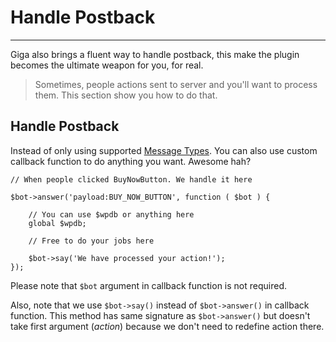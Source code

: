 # Handle Postback
---
Giga also brings a fluent way to handle postback, this make the plugin becomes the ultimate weapon for you, for real.

> Sometimes, people actions sent to server and you'll want to process them. This section show you how to do that.

## Handle Postback
Instead of only using supported [Message Types](message-types). You can also use custom callback function to do anything you want. Awesome hah?

```
// When people clicked BuyNowButton. We handle it here

$bot->answer('payload:BUY_NOW_BUTTON', function ( $bot ) {

	// You can use $wpdb or anything here
	global $wpdb;

	// Free to do your jobs here

	$bot->say('We have processed your action!');
});
``` 

Please note that `$bot` argument in callback function is not required.

Also, note that we use `$bot->say()` instead of `$bot->answer()` in callback function. This method has same signature as `$bot->answer()` but doesn't take first argument (*action*) because we don't need to redefine action there. 